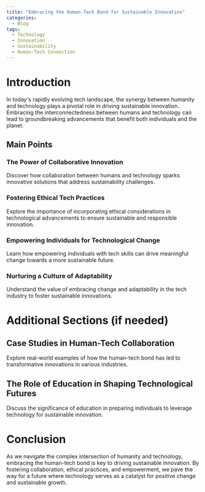 ```yaml
---
title: "Embracing the Human-Tech Bond for Sustainable Innovation"
categories:
  - Blog
tags:
  - Technology
  - Innovation
  - Sustainability
  - Human-Tech Connection
---
```


# Introduction
In today's rapidly evolving tech landscape, the synergy between humanity and technology plays a pivotal role in driving sustainable innovation. Embracing the interconnectedness between humans and technology can lead to groundbreaking advancements that benefit both individuals and the planet.

## Main Points
### The Power of Collaborative Innovation
Discover how collaboration between humans and technology sparks innovative solutions that address sustainability challenges.

### Fostering Ethical Tech Practices
Explore the importance of incorporating ethical considerations in technological advancements to ensure sustainable and responsible innovation.

### Empowering Individuals for Technological Change
Learn how empowering individuals with tech skills can drive meaningful change towards a more sustainable future.

### Nurturing a Culture of Adaptability
Understand the value of embracing change and adaptability in the tech industry to foster sustainable innovations.

# Additional Sections (if needed)
## Case Studies in Human-Tech Collaboration
Explore real-world examples of how the human-tech bond has led to transformative innovations in various industries.

## The Role of Education in Shaping Technological Futures
Discuss the significance of education in preparing individuals to leverage technology for sustainable innovation.

# Conclusion
As we navigate the complex intersection of humanity and technology, embracing the human-tech bond is key to driving sustainable innovation. By fostering collaboration, ethical practices, and empowerment, we pave the way for a future where technology serves as a catalyst for positive change and sustainable growth.